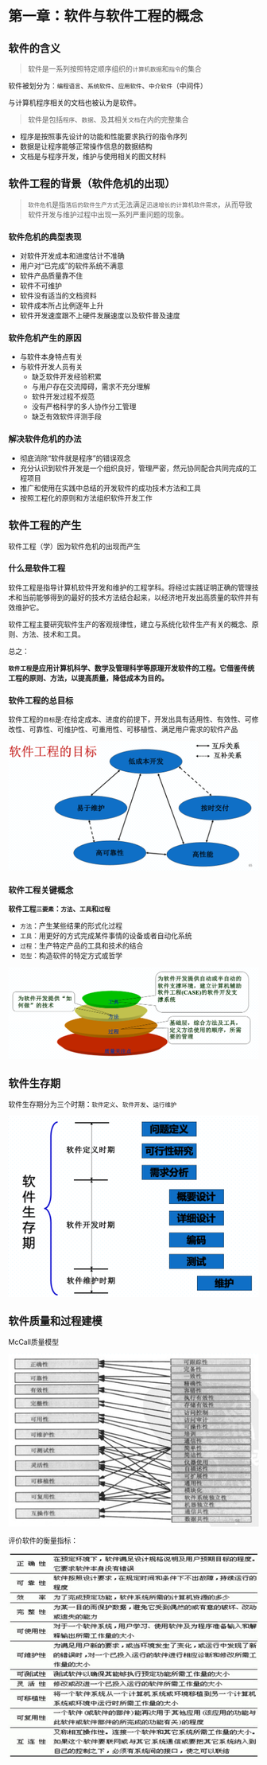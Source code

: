 # 第一章：软件与软件工程的概念

## 软件的含义

> 软件是一系列按照特定顺序组织的`计算机数据`和`指令`的集合

软件被划分为：`编程语言`、`系统软件`、`应用软件`、`中介软件`（中间件）

与计算机程序相关的文档也被认为是软件。

>软件是包括`程序`、`数据`、及其相关`文档`在内的完整集合

- 程序是按照事先设计的功能和性能要求执行的指令序列
- 数据是让程序能够正常操作信息的数据结构
- 文档是与程序开发，维护与使用相关的图文材料

## 软件工程的背景（软件危机的出现）

> `软件危机`是指`落后的软件生产方式`无法满足`迅速增长的计算机软件需求`，从而导致软件开发与维护过程中出现一系列严重问题的现象。

### 软件危机的典型表现

- 对软件开发成本和进度估计不准确
- 用户对“已完成”的软件系统不满意
- 软件产品质量靠不住
- 软件不可维护
- 软件没有适当的文档资料
- 软件成本所占比例逐年上升
- 软件开发速度跟不上硬件发展速度以及软件普及速度

### 软件危机产生的原因

- 与软件本身特点有关
- 与软件开发人员有关
    - 缺乏软件开发经验积累
    - 与用户存在交流障碍，需求不充分理解
    - 软件开发过程不规范
    - 没有严格科学的多人协作分工管理
    - 缺乏有效软件评测手段

### 解决软件危机的办法

- 彻底消除“软件就是程序”的错误观念
- 充分认识到软件开发是一个组织良好，管理严密，然元协同配合共同完成的工程项目
- 推广和使用在实践中总结的开发软件的成功技术方法和工具
- 按照工程化的原则和方法组织软件开发工作

## 软件工程的产生

软件工程（学）因为软件危机的出现而产生

### 什么是软件工程

软件工程是指导计算机软件开发和维护的工程学科。将经过实践证明正确的管理技术和当前能够得到的最好的技术方法结合起来，以经济地开发出高质量的软件并有效维护它。

软件工程主要研究软件生产的客观规律性，建立与系统化软件生产有关的概念、原则、方法、技术和工具。

总之：

**`软件工程`是应用计算机科学、数学及管理科学等原理开发软件的工程。它借鉴传统工程的原则、方法，以提高质量，降低成本为目的。**

### 软件工程的总目标

软件工程的`目标`是:在给定成本、进度的前提下，开发出具有适用性、有效性、可修改性、可靠性、可维护性、可重用性、可移植性、满足用户需求的软件产品

<img src="./assets/image-20231126160710974.png" alt="image-20231126160710974" style="zoom:50%;" />

### 软件工程关键概念

**软件工程`三要素`：`方法`、`工具`和`过程`**

- `方法`：产生某些结果的形式化过程
- `工具`：用更好的方式完成某件事情的设备或者自动化系统
- `过程`：生产特定产品的工具和技术的结合
- `范型`：构造软件的特定方式或哲学

<img src="./assets/image-20231126161233703.png" alt="image-20231126161233703" style="zoom:50%;" />

## 软件生存期

软件生存期分为三个时期：`软件定义`、`软件开发`、`运行维护`

<img src="./assets/image-20231126162244330.png" alt="image-20231126162244330" style="zoom:50%;" />

## 软件质量和过程建模

McCall质量模型

<img src="./assets/image-20231126162551264.png" alt="image-20231126162551264" style="zoom:50%;" />

评价软件的衡量指标：

<img src="./assets/image-20231126162717758.png" alt="image-20231126162717758" style="zoom:50%;" />